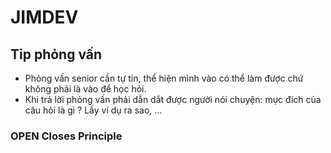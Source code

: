 # JIMDEV

## Tip phỏng vấn

- Phỏng vấn senior cần tự tin, thể hiện mình vào có thể làm được chứ không phải là vào để học hỏi.
- Khi trả lời phỏng vấn phải dẫn dắt được người nói chuyện: mục đích của câu hỏi là gì ? Lấy ví dụ ra sao, ...

### OPEN Closes Principle



